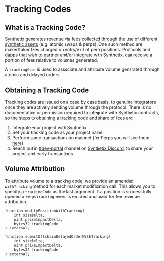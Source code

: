 # Tracking Codes

## What is a Tracking Code?

Synthetix generates revenue via fees collected through the use of different [synthetic assets](../../synthetix-protocol/synthetic-assets/) (e.g. atomic swaps & perps). One such method are maker/taker fees charged on entry/exit of perp positions. Protocols and dapps that wish to partner and/or integrate with Synthetix, can receive a portion of fees relative to volumes generated.

A `trackingCode` is used to associate and attribute volume generated through atomic and delayed orders.

## Obtaining a Tracking Code

Tracking codes are issued on a case by case basis, to genuine integrators once they are actively sending volume through the protocol. There is no documentation or permission required to integrate with Synthetix contracts, so the steps to obtaining a tracking code and share of fees are:

1. Integrate your project with Synthetix
2. Set your tracking code as your project name
3. Perform some transactions on mainnet (for Perps you will see them [here](https://dune.com/queries/2132948/3501082))
4. Reach out in [#dev-portal](https://discord.com/channels/413890591840272394/459603818246701056) channel on [Synthetix Discord](https://discord.gg/synthetix), to share your project and early transactions

## Volume Attribution

To attribute volume to a tracking code, we provide an amended `withTracking` method for each market modification call. This allows you to specify a `trackingCode` as the last argument. If a position is successfully opened a  `PerpsTracking` event is emitted and used for fee revenue attribution.

```solidity
function modifyPositionWithTracking(
    int sizeDelta,
    uint priceImpactDelta,
    bytes32 trackingCode
) external;

function submitOffchainDelayedOrderWithTracking(
    int sizeDelta,
    uint priceImpactDelta,
    bytes32 trackingCode
) external;
```
